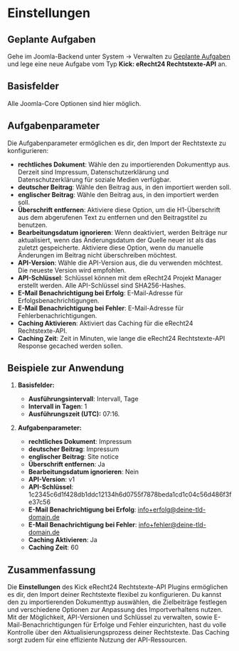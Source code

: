 # Einstellungen

## Geplante Aufgaben
Gehe im Joomla-Backend unter System → Verwalten zu [Geplante Aufgaben](deine-domain.tld/administrator/index.php?option=com_scheduler&view=tasks) und lege eine neue Aufgabe vom Typ **Kick: eRecht24 Rechtstexte-API** an.

## Basisfelder
Alle Joomla-Core Optionen sind hier möglich.

## Aufgabenparameter
Die Aufgabenparameter ermöglichen es dir, den Import der Rechtstexte zu konfigurieren:
- **rechtliches Dokument**: Wähle den zu importierenden Dokumenttyp aus. Derzeit sind Impressum, Datenschutzerklärung und Datenschutzerklärung für soziale Medien verfügbar.
- **deutscher Beitrag**: Wähle den Beitrag aus, in den importiert werden soll.
- **englischer Beitrag**: Wähle den Beitrag aus, in den importiert werden soll.
- **Überschrift entfernen**: Aktiviere diese Option, um die H1-Überschrift aus dem abgerufenen Text zu entfernen und den Beitragstitel zu benutzen.
- **Bearbeitungsdatum ignorieren**: Wenn deaktiviert, werden Beiträge nur aktualisiert, wenn das Änderungsdatum der Quelle neuer ist als das zuletzt gespeicherte. Aktiviere diese Option, wenn du manuelle Änderungen im Beitrag nicht überschreiben möchtest.
- **API-Version**: Wähle die API-Version aus, die du verwenden möchtest. Die neueste Version wird empfohlen.
- **API-Schlüssel**: Schlüssel können mit dem eRecht24 Projekt Manager erstellt werden. Alle API-Schlüssel sind SHA256-Hashes.
- **E-Mail Benachrichtigung bei Erfolg**: E-Mail-Adresse für Erfolgsbenachrichtigungen.
- **E-Mail Benachrichtigung bei Fehler**: E-Mail-Adresse für Fehlerbenachrichtigungen.
- **Caching Aktivieren**: Aktiviert das Caching für die eRecht24 Rechtstexte-API.
- **Caching Zeit**: Zeit in Minuten, wie lange die eRecht24 Rechtstexte-API Response gecached werden sollen.


## Beispiele zur Anwendung
1. **Basisfelder:**
    - **Ausführungsintervall**: Intervall, Tage
    - **Intervall in Tagen**: 1
    - **Ausführungszeit (UTC):** 07:16.

2. **Aufgabenparameter:**
    - **rechtliches Dokument**: Impressum
    - **deutscher Beitrag**: Impressum
    - **englischer Beitrag**: Site notice
    - **Überschrift entfernen**: Ja
    - **Bearbeitungsdatum ignorieren**: Nein
    - **API-Version**: v1
    - **API-Schlüssel**: 1c2345c6d1f428db1ddc12134h6d0755f7878beda1cd1c04c56d486f3fe37c56
    - **E-Mail Benachrichtigung bei Erfolg**: info+erfolg@deine-tld-domain.de
    - **E-Mail Benachrichtigung bei Fehler**: info+fehler@deine-tld-domain.de
    - **Caching Aktivieren**: Ja
    - **Caching Zeit**: 60

## Zusammenfassung
Die **Einstellungen** des Kick eRecht24 Rechtstexte-API Plugins ermöglichen es dir, den Import deiner Rechtstexte flexibel zu konfigurieren. Du kannst den zu importierenden Dokumenttyp auswählen, die Zielbeiträge festlegen und verschiedene Optionen zur Anpassung des Importverhaltens nutzen. Mit der Möglichkeit, API-Versionen und Schlüssel zu verwalten, sowie E-Mail-Benachrichtigungen für Erfolge und Fehler einzurichten, hast du volle Kontrolle über den Aktualisierungsprozess deiner Rechtstexte. Das Caching sorgt zudem für eine effiziente Nutzung der API-Ressourcen.
